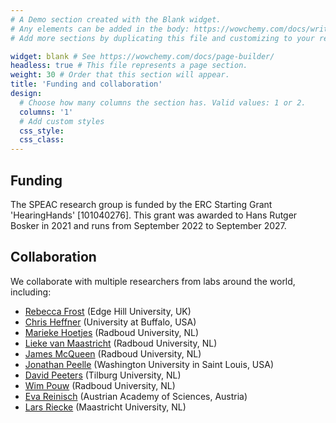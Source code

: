 ```yaml
---
# A Demo section created with the Blank widget.
# Any elements can be added in the body: https://wowchemy.com/docs/writing-markdown-latex/
# Add more sections by duplicating this file and customizing to your requirements.

widget: blank # See https://wowchemy.com/docs/page-builder/
headless: true # This file represents a page section.
weight: 30 # Order that this section will appear.
title: 'Funding and collaboration'
design:
  # Choose how many columns the section has. Valid values: 1 or 2.
  columns: '1'
  # Add custom styles
  css_style:
  css_class:
---
```


## Funding

The SPEAC research group is funded by the ERC Starting Grant 'HearingHands' [101040276]. This grant was awarded to Hans Rutger Bosker in 2021 and runs from September 2022 to September 2027.

## Collaboration

We collaborate with multiple researchers from labs around the world, including:

- [Rebecca Frost](https://research.edgehill.ac.uk/en/persons/rebecca-frost) (Edge Hill University, UK)
- [Chris Heffner](http://www.acsu.buffalo.edu/~ccheffne/) (University at Buffalo, USA)
- [Marieke Hoetjes](https://www.ru.nl/en/people/hoetjes-m) (Radboud University, NL)
- [Lieke van Maastricht](https://www.ru.nl/en/people/maastricht-l-van) (Radboud University, NL)
- [James McQueen](https://www.ru.nl/personen/mcqueen-j) (Radboud University, NL)
- [Jonathan Peelle](http://jonathanpeelle.net/) (Washington University in Saint Louis, USA)
- [David Peeters](https://www.tilburguniversity.edu/staff/d-g-t-peeters) (Tilburg University, NL)
- [Wim Pouw](http://www.wimpouw.com/) (Radboud University, NL)
- [Eva Reinisch](https://www.evareinisch.info) (Austrian Academy of Sciences, Austria)
- [Lars Riecke](https://www.maastrichtuniversity.nl/l.riecke) (Maastricht University, NL)
